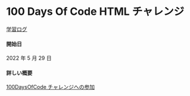 # 100 Days Of Code HTML チャレンジ

[学習ログ](./log.md)

#### 開始日

2022 年 5 月 29 日

#### 詳しい概要

[100DaysOfCode チャレンジへの参加](https://github.com/kallaway/100-days-of-code/tree/master/intl/ja)
